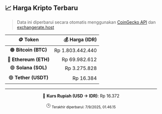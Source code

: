 

<!-- HARGA_KRIPTO -->
## 📈 Harga Kripto Terbaru

> Data ini diperbarui secara otomatis menggunakan [CoinGecko API](https://www.coingecko.com/) dan [exchangerate.host](https://exchangerate.host/)

<div align="center">

| 🪙 Token | 💰 Harga (IDR) |
|:------:|---------------:|
| 🟠 **Bitcoin (BTC)**   | Rp 1.803.442.440 |
| 🔵 **Ethereum (ETH)**  | Rp 69.982.612 |
| 🟣 **Solana (SOL)**    | Rp 3.275.828 |
| 🟢 **Tether (USDT)**   | Rp 16.384 |

---

💱 **Kurs Rupiah (USD → IDR)**: Rp 16.372

🕒 <sub>Terakhir diperbarui: 7/9/2025, 01.46.15</sub>

</div>
<!-- /HARGA_KRIPTO -->